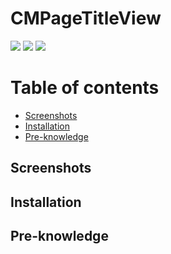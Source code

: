 # CMPageTitleView
![](https://img.shields.io/cocoapods/v/CMPageTitleView.svg)
![](https://img.shields.io/cocoapods/p/CMPageTitleView.svg)
![](https://img.shields.io/apm/l/vim-mode.svg)

# Table of contents
* [Screenshots](#screenshots)
* [Installation](#installation)
* [Pre-knowledge](#pre-knowledge)


## <a id="screenshots"></a>Screenshots 


## <a id="installation"></a>Installation 



## <a id="pre-knowledge"></a>Pre-knowledge 
